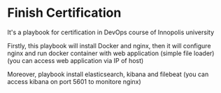 # Finish Certification
It's a playbook for certification in DevOps course of Innopolis university

Firstly, this playbook will install Docker and nginx,
then it will configure nginx and run docker container with web application (simple file loader)
(you can access web application via IP of host)

Moreover, playbook install elasticsearch, kibana and filebeat
(you can access kibana on port 5601 to monitore nginx)
